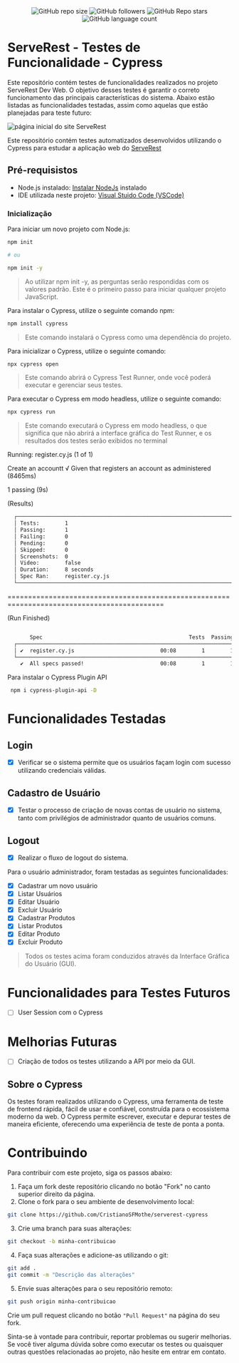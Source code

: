 <div align="center">
<img alt="GitHub repo size" src="https://img.shields.io/github/repo-size/CristianoSFMothe/serverest-cypress">
<img alt="GitHub followers" src="https://img.shields.io/github/followers/CristianoSFMothe">
<img alt="GitHub Repo stars" src="https://img.shields.io/github/stars/CristianoSFMothe/serverest-cypress">
<img alt="GitHub language count" src="https://img.shields.io/github/languages/count/CristianoSFMothe/serverest-cypress">

</div>



# ServeRest - Testes de Funcionalidade - Cypress

Este repositório contém testes de funcionalidades realizados no projeto ServeRest Dev Web. O objetivo desses testes é garantir o correto funcionamento das principais características do sistema. Abaixo estão listadas as funcionalidades testadas, assim como aquelas que estão planejadas para teste futuro:

 ![página inicial do site ServeRest ](https://github.com/CristianoSFMothe/serverest-cypress/assets/68359459/07717313-618b-4f54-9c1f-7cc057f37456)


Este repositório contém testes automatizados desenvolvidos utilizando o Cypress para estudar a aplicação web do <a href="https://front.serverest.dev/login" target="blank">ServeRest </a>

## Pré-requisistos

* Node.js instalado: <a href="https://nodejs.org/en" target="blank">Instalar NodeJs</a> instalado
* IDE utilizada neste projeto: <a href="https://code.visualstudio.com/" target="blank">Visual Stuido Code (VSCode)</a> 

### Inicialização

Para iniciar um novo projeto com Node.js:

```bash	
npm init

# ou

npm init -y
```

> Ao utilizar npm init -y, as perguntas serão respondidas com os valores padrão.
> Este é o primeiro passo para iniciar qualquer projeto JavaScript.

Para instalar o Cypress, utilize o seguinte comando npm:

```bash
npm install cypress
```

> Este comando instalará o Cypress como uma dependência do projeto.

Para inicializar o Cypress, utilize o seguinte comando:

```bash	
npx cypress open
```
> Este comando abrirá o Cypress Test Runner, onde você poderá executar e gerenciar seus testes.

Para executar o Cypress em modo headless, utilize o seguinte comando:

```bash
npx cypress run
```
> Este comando executará o Cypress em modo headless, o que significa que não abrirá a interface gráfica do Test Runner, e os resultados dos testes serão exibidos no terminal

Running:  register.cy.js                                                                  (1 of 1)


  Create an accountt
    √ Given that registers an account as administered (8465ms)


  1 passing (9s)


  (Results)

```bash
  ┌────────────────────────────────────────────────────────────────────────────────────────────────┐
  │ Tests:        1                                                                                │
  │ Passing:      1                                                                                │
  │ Failing:      0                                                                                │
  │ Pending:      0                                                                                │
  │ Skipped:      0                                                                                │
  │ Screenshots:  0                                                                                │
  │ Video:        false                                                                            │
  │ Duration:     8 seconds                                                                        │
  │ Spec Ran:     register.cy.js                                                                   │
  └────────────────────────────────────────────────────────────────────────────────────────────────┘
```

============================================================================================

  (Run Finished)

```bash	

       Spec                                              Tests  Passing  Failing  Pending  Skipped
  ┌────────────────────────────────────────────────────────────────────────────────────────────────┐
  │ ✔  register.cy.js                           00:08        1        1        -        -        - │
  └────────────────────────────────────────────────────────────────────────────────────────────────┘
    ✔  All specs passed!                        00:08        1        1        -        -        -
```

Para instalar o Cypress Plugin API

```bash	
 npm i cypress-plugin-api -D
 ```

# Funcionalidades Testadas

## Login

* [x] Verificar se o sistema permite que os usuários façam login com sucesso utilizando credenciais válidas.

## Cadastro de Usuário
* [x] Testar o processo de criação de novas contas de usuário no sistema, tanto com privilégios de 
administrador quanto de usuários comuns.

## Logout
* [x] Realizar o fluxo de logout do sistema.


Para o usuário administrador, foram testadas as seguintes funcionalidades:

* [x] Cadastrar um novo usuário
* [x] Listar Usuários
* [x] Editar Usuário
* [x] Excluir Usuário
* [x] Cadastrar Produtos
* [x] Listar Produtos
* [x] Editar Produto
* [x] Excluir Produto

> Todos os testes acima foram conduzidos através da Interface Gráfica do Usuário (GUI).

# Funcionalidades para Testes Futuros

* [ ] User Session com o Cypress

# Melhorias Futuras
* [ ] Criação de todos os testes utilizando a API por meio da GUI.

## Sobre o Cypress
Os testes foram realizados utilizando o Cypress, uma ferramenta de teste de frontend rápida, fácil de usar e confiável, construída para o ecossistema moderno da web. O Cypress permite escrever, executar e depurar testes de maneira eficiente, oferecendo uma experiência de teste de ponta a ponta.

# Contribuindo

Para contribuir com este projeto, siga os passos abaixo:

1. Faça um fork deste repositório clicando no botão "Fork" no canto superior direito da página.
2. Clone o fork para o seu ambiente de desenvolvimento local:

```bash
git clone https://github.com/CristianoSFMothe/serverest-cypress
```

3. Crie uma branch para suas alterações:

```bash
git checkout -b minha-contribuicao
```

4. Faça suas alterações e adicione-as utilizando o git:

```bash
git add .
git commit -m "Descrição das alterações"
```

5. Envie suas alterações para o seu repositório remoto:

```bash
git push origin minha-contribuicao
```

Crie um pull request clicando no botão `"Pull Request"` na página do seu fork.

Sinta-se à vontade para contribuir, reportar problemas ou sugerir melhorias. Se você tiver alguma dúvida sobre como executar os testes ou quaisquer outras questões relacionadas ao projeto, não hesite em entrar em contato.
